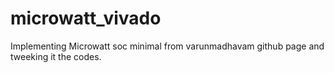 # microwatt_vivado
Implementing Microwatt soc minimal from varunmadhavam github page and tweeking it the codes. 
